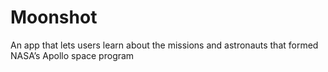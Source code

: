 # Moonshot
An app that lets users learn about the missions and astronauts that formed NASA’s Apollo space program

